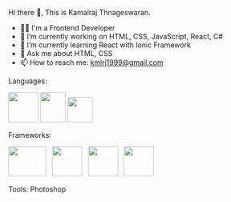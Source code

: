 Hi there 👋, This is Kamalraj Thnageswaran.
- 👩‍💻 I'm a Frontend Developer
- 🔭 I’m currently working on HTML, CSS, JavaScript, React, C#
- 🌱 I’m currently learning React with Ionic Framework
- 💬 Ask me about HTML, CSS
- 📫 How to reach me: kmlrj1999@gmail.com

Languages:

<img src="https://github.com/kamalrajtz/kamalrajtz/assets/84303500/e40216c1-9f62-42b0-9c4f-f5fa0c87d56b" width="60" height="60" /> <img src="https://github.com/kamalrajtz/kamalrajtz/assets/84303500/75ad4c87-1a55-4cc5-b5fa-ce52dbfe10d5" width="50" height="60" /> <img src="https://github.com/kamalrajtz/kamalrajtz/assets/84303500/b5d14f57-b9b4-4374-bbda-10c15488905a" width="50" height="50" />




Frameworks:

<img src="https://github.com/kamalrajtz/kamalrajtz/assets/84303500/01a35d9f-5b33-47e0-9a41-f111ae5637f1" width="75" height="60" />
&nbsp;
<img src="https://github.com/kamalrajtz/kamalrajtz/assets/84303500/b5cc96c4-b530-45d5-b316-fc40a82d1c4c" width="60" height="60" />
&nbsp;
<img src="https://github.com/kamalrajtz/kamalrajtz/assets/84303500/4ad401de-1e2c-486a-9726-044d95ffff50" width="60" height="60" />
&nbsp;
<img src="https://github.com/kamalrajtz/kamalrajtz/assets/84303500/aa79c241-6816-4834-b1d8-e4ab57bdd1d9" width="60" height="60" />


Tools:
Photoshop



